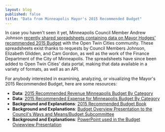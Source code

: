 ```yaml
---
layout: blog
published: false
title: "Data from Minneapolis Mayor's 2015 Recommended Budget"
---
```


In case you haven't seen it yet, Minneapolis Council Member Andrew Johnson [recently shared spreadsheets containing data on Mayor Hodges' recommended 2015 Budget](https://groups.google.com/d/msg/twin-cities-brigade/cfTtrIX1RNU/MnCD4dcXG5oJ) with the Open Twin Cities community. These spreadsheets exist thanks to requests by Council Members Johnson, Elizabeth Glidden, and Cam Gordon, as well as the work of the Finance Department of the City of Minneapolis. The spreadsheets have since been added to Open Twin Cities' data portal, making that data available in a variety of formats, as well as an API.

For anybody interested in examining, analyzing, or visualizing the Mayor's 2015 Recommended Budget, here are some resources:
- **Data**: [2015 Recommended Revenue Minneapolis Budget By Category](https://brigades.opendatanetwork.com/TRANSPARENCY/2015-Recommended-Revenue-Minneapolis-Budget-By-Cat/uffk-4y2u)
- **Data**: [2015 Recommended Expense for Minneapolis Budget By Category](https://brigades.opendatanetwork.com/TRANSPARENCY/2015-Recommended-Expense-for-Minneapolis-Budget-By/4f3r-mks3)
- **Background and Explanations**: [2015 Recommended Budget Book](http://www.minneapolismn.gov/finance/budget/WCMS1P-130178)
- **Background and Explanations**: [Budget Overview Presentation to the Council's Ways and Means/Budget Subcommittee](https://www.youtube.com/watch?v=XkEMHEMf2LY&index=39&list=PLcNuebgSUruBwfFHKPC6QOuHosXodOMSH)
- **Background and Explanations**: [PowerPoint used in the Budget Oviewview Presentation](http://www.minneapolismn.gov/www/groups/public/@clerk/documents/webcontent/wcms1p-130711.pdf)
